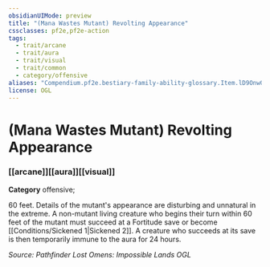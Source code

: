 ```yaml
---
obsidianUIMode: preview
title: "(Mana Wastes Mutant) Revolting Appearance"
cssclasses: pf2e,pf2e-action
tags:
  - trait/arcane
  - trait/aura
  - trait/visual
  - trait/common
  - category/offensive
aliases: "Compendium.pf2e.bestiary-family-ability-glossary.Item.lD9Onw05RxdcmM2e"
license: OGL
---
```

# (Mana Wastes Mutant) Revolting Appearance

### [[arcane]][[aura]][[visual]]

**Category** offensive; 




60 feet. Details of the mutant's appearance are disturbing and unnatural in the extreme. A non-mutant living creature who begins their turn within 60 feet of the mutant must succeed at a Fortitude save or become [[Conditions/Sickened 1|Sickened 2]]. A creature who succeeds at its save is then temporarily immune to the aura for 24 hours.

*Source: Pathfinder Lost Omens: Impossible Lands*
*OGL*